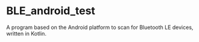 # BLE_android_test
A program based on the Android platform to scan for Bluetooth LE devices, written in Kotlin.
